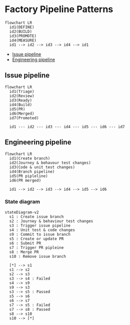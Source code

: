 # Factory Pipeline Patterns
<!-- TODO: Description of continuous engineering pipeline -->

```mermaid
flowchart LR
  id1(DEFINE)
  id2(BUILD)
  id3(PROMOTE)
  id4(MEASURE)
  id1 --> id2 --> id3 --> id4 --> id1
```

<!-- TOC -->
- [Issue pipeline](#issue-pipeline)
- [Engineering pipeline](#engineering-pipeline)
<!-- /TOC -->

## Issue pipeline
<!-- TODO: Description of issue pipeline -->

```mermaid
flowchart LR
  id1(Triage)
  id2(Review)
  id3(Ready)
  id4(Build)
  id5(PR)
  id6(Merged)
  id7(Promoted)
  
  id1 --- id2 --- id3 --- id4 --- id5 --- id6 --- id7
```

## Engineering pipeline
<!-- TODO: Description of engineering pipeline -->

```mermaid
flowchart LR
  id1(Create branch)
  id2(Journey & behavour test changes)
  id3(Code & unit test changes)
  id4(Branch pipeline)
  id5(PR pipleline)
  id6(PR merged)
  
  id1 --> id2 --> id3 --> id4 --> id5 --> id6
```

### State diagram
```mermaid
stateDiagram-v2
  s1 : Create issue branch
  s2 : Journey & behaviour test changes
  s3 : Trigger issue pipeline
  s4 : Unit test & code changes
  s9 : Commit to issue branch
  s5 : Create or update PR
  s6 : Submit PR
  s7 : Trigger PR pipleine
  s8 : Merge PR
  s10 : Remove issue branch
  
  [*] --> s1
  s1 --> s2
  s2 --> s3
  s3 --> s4 : Failed
  s4 --> s9
  s9 --> s3
  s3 --> s5 : Passed
  s5 --> s6
  s6 --> s7
  s7 --> s5 : Failed
  s7 --> s8 : Passed
  s8 --> s10
  s10 --> [*]
```
